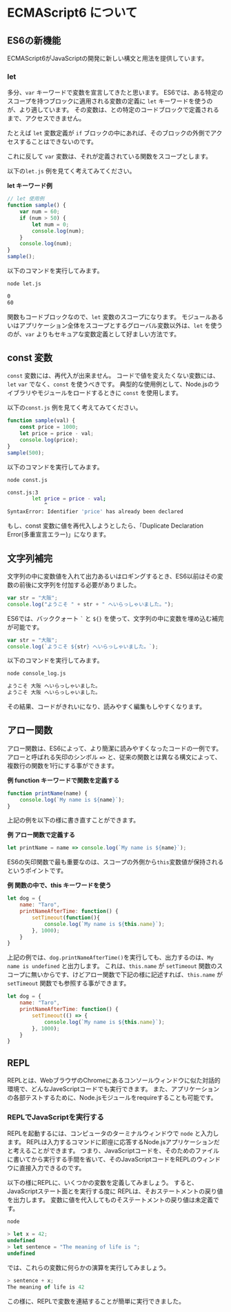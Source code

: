 # ECMAScript6 について

## ES6の新機能
ECMAScript6がJavaScriptの開発に新しい構文と用法を提供しています。

### let
多分、`var` キーワードで変数を宣言してきたと思います。
ES6では、ある特定のスコープを持つブロックに適用される変数の定義に `let` キーワードを使うのが、より適しています。
その変数は、との特定のコードブロックで定義されるまで、アクセスできません。

たとえば `let` 変数定義が `if` ブロックの中にあれば、そのブロックの外側でアクセスすることはできないのです。

これに反して `var` 変数は、それが定義されている関数をスコープとします。

以下の`let.js` 例を見てく考えてみてください。

**let キーワード例**
```javascript
// let 使用例
function sample() {
	var num = 60;
	if (num > 50) {
		let num = 0;
		console.log(num);
	}
	console.log(num);
}
sample();
```
以下のコマンドを実行してみます。
```bash
node let.js
```
```bash
0
60
```

関数もコードブロックなので、`let` 変数のスコープになります。
モジュールあるいはアプリケーション全体をスコープとするグローバル変数以外は、`let` を使うのが、`var` よりもセキュアな変数定義として好ましい方法です。

## const 変数
`const` 変数には、再代入が出来ません。
コードで値を変えたくない変数には、`let` `var` でなく、`const` を使うべきです。
典型的な使用例として、Node.jsのライブラリやモジュールをロードするときに `const` を使用します。

以下の`const.js` 例を見てく考えてみてください。
```javascript
function sample(val) {
	const price = 1000;
	let price = price - val;
	console.log(price);
}
sample(500);
```
以下のコマンドを実行してみます。
```bash
node const.js
```
```bash
const.js:3
        let price = price - val;
            ^
SyntaxError: Identifier 'price' has already been declared
```
もし、const 変数に値を再代入しようとしたら、「Duplicate Declaration Error(多重宣言エラー)」になります。

## 文字列補完
文字列の中に変数値を入れて出力あるいはロギングするとき、ES6以前はその変数の前後に文字列を付加する必要がありました。
```javascript
var str = "大阪";
console.log("ようこそ " + str + " へいらっしゃいました。");
```

ES6では、バッククォート `` ` `` と `${}` を使って、文字列の中に変数を埋め込む補完が可能です。
```javascript
var str = "大阪";
console.log(`ようこそ ${str} へいらっしゃいました。`);
```
以下のコマンドを実行してみます。
```bash
node console_log.js
```
```bash
ようこそ 大阪 へいらっしゃいました。
ようこそ 大阪 へいらっしゃいました。
```
その結果、コードがきれいになり、読みやすく編集もしやすくなります。

## アロー関数
アロー関数は、ES6によって、より簡潔に読みやすくなったコードの一例です。
アローと呼ばれる矢印のシンボル `=>` と、従来の関数とは異なる構文によって、複数行の関数を1行にする事ができます。

**例 function キーワードで関数を定義する**
```javascript
function printName(name) {
	console.log(`My name is ${name}`);
}
```
上記の例を以下の様に書き直すことができます。

**例 アロー関数で定義する**
```javascript
let printName = name => console.log(`My name is ${name}`);
```

ES6の矢印関数で最も重要なのは、スコープの外側から`this`変数値が保持されるというポイントです。

**例 関数の中で、this キーワードを使う**
```javascript
let dog = {
	name: "Taro",
	printNameAfterTime: function() {
		setTimeout(function(){
			console.log(`My name is ${this.name}`);
		}, 1000);
	}
}
```
上記の例では、`dog.printNameAfterTime()`を実行しても、出力するのは、`My name is undefined` と出力します。
これは、`this.name` が `setTimeout` 関数のスコープに無いからです、けどアロー関数で下記の様に記述すれば、`this.name` が　`setTimeout` 関数でも参照する事ができます。

```javascript
let dog = {
	name: "Taro",
	printNameAfterTime: function() {
		setTimeout(() => {
			console.log(`My name is ${this.name}`);
		}, 1000);
	}
}
```

## REPL
REPLとは、WebブラウザのChromeにあるコンソールウィンドウに似た対話的環境で、どんなJaveScriptコードでも実行できます。
また、アプリケーションの各部テストするために、Node.jsモジュールをrequireすることも可能です。

### REPLでJavaScriptを実行する
REPLを起動するには、コンピュータのターミナルウィンドウで `node` と入力します。
REPLは入力するコマンドに即座に応答するNode.jsアプリケーションだと考えることができます。
つまり、JavaScriptコードを、そのためのファイルに書いてから実行する手間を省いて、そのJavaScriptコードをREPLのウィンドウに直接入力できるのです。

以下の様にREPLに、いくつかの変数を定義してみましょう。
すると、JavaScriptステート面とを実行する度に
REPLは、そおステートメントの戻り値を出力します。
変数に値を代入してものそステートメントの戻り値は未定義です。

```bash
node
```
```javascript
> let x = 42;
undefined
> let sentence = "The meaning of life is ";
undefined
```
では、これらの変数に何らかの演算を実行してみましょう。
```javascript
> sentence + x;
The meaning of life is 42
```
この様に、REPLで変数を連結することが簡単に実行できました。
